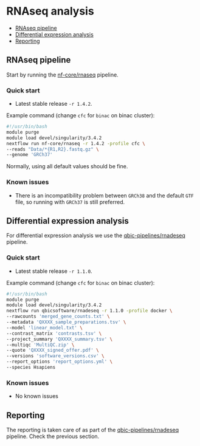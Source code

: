 # RNAseq analysis

* [RNAseq pipeline](#rnaseq-pipeline)
* [Differential expression analysis](#differential-expression-analysis)
* [Reporting](#reporting)

## RNAseq pipeline

Start by running the [nf-core/rnaseq](https://github.com/nf-core/rnaseq) pipeline.

### Quick start

* Latest stable release `-r 1.4.2`.

Example command (change `cfc` for `binac` on binac cluster):

```bash
#!/usr/bin/bash
module purge
module load devel/singularity/3.4.2
nextflow run nf-core/rnaseq -r 1.4.2 -profile cfc \
--reads "Data/*{R1,R2}.fastq.gz" \
--genome 'GRCh37'
```

Normally, using all default values should be fine.

### Known issues

* There is an incompatibility problem between `GRCh38` and the default `GTF` file, so running with `GRCh37` is still preferred.

## Differential expression analysis

For differential expression analysis we use the [qbic-pipelines/rnadeseq](https://github.com/qbic-pipelines/rnadeseq) pipeline.

### Quick start

* Latest stable release `-r 1.1.0`.

Example command (change `cfc` for `binac` on binac cluster):

```bash
#!/usr/bin/bash
module purge
module load devel/singularity/3.4.2
nextflow run qbicsoftware/rnadeseq -r 1.1.0 -profile docker \
--rawcounts 'merged_gene_counts.txt' \
--metadata 'QXXXX_sample_preparations.tsv' \
--model 'linear_model.txt' \
--contrast_matrix 'contrasts.tsv' \
--project_summary 'QXXXX_summary.tsv' \
--multiqc 'MultiQC.zip' \
--quote 'QXXXX_signed_offer.pdf' \
--versions 'software_versions.csv' \
--report_options 'report_options.yml' \
--species Hsapiens
```

### Known issues

* No known issues

## Reporting

The reporting is taken care of as part of the [qbic-pipelines/rnadeseq](https://github.com/qbic-pipelines/rnadeseq) pipeline. Check the previous section.
